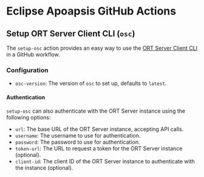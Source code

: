 # Eclipse Apoapsis GitHub Actions

## Setup ORT Server Client CLI (`osc`)

The `setup-osc` action provides an easy way to use the [ORT Server Client CLI](https://eclipse-apoapsis.github.io/ort-server/docs/admin-guide/getting-started/cli) in a GitHub workflow.

### Configuration

- `osc-version`: The version of `osc` to set up, defaults to `latest`.

#### Authentication

`setup-osc` can also authenticate with the ORT Server instance using the following options:

- `url`: The base URL of the ORT Server instance, accepting API calls.
- `username`: The username to use for authentication.
- `password`: The password to use for authentication.
- `token-url`: The URL to request a token for the ORT Server instance (optional).
- `client-id`: The client ID of the ORT Server instance to authenticate with the instance (optional).
